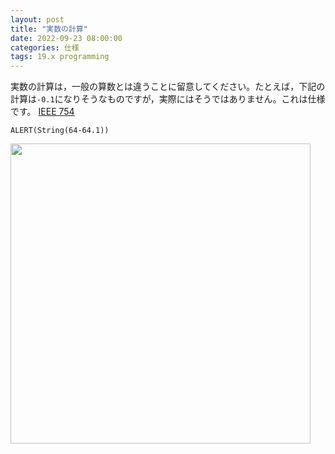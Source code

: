 ```yaml
---
layout: post
title: "実数の計算"
date: 2022-09-23 08:00:00
categories: 仕様
tags: 19.x programming
---
```


実数の計算は，一般の算数とは違うことに留意してください。たとえば，下記の計算は`-0.1`になりそうなものですが，実際にはそうではありません。これは仕様です。<i class="fa fa-external-link" aria-hidden="true"></i> [IEEE 754](https://ja.wikipedia.org/wiki/IEEE_754)

```
ALERT(String(64-64.1))
```

<img width="480" alt="" src="https://user-images.githubusercontent.com/10509075/192724985-6456768f-fb77-44be-af12-96a94938bf00.png">

